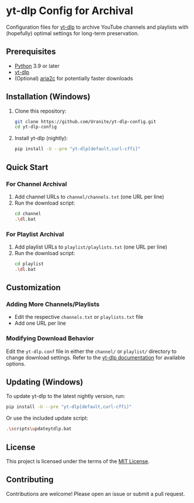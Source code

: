 # yt-dlp Config for Archival

Configuration files for [yt-dlp](https://github.com/yt-dlp/yt-dlp) to archive YouTube channels and playlists with (hopefully) optimal settings for long-term preservation.

## Prerequisites

- [Python](https://www.python.org/downloads/) 3.9 or later
- [yt-dlp](https://github.com/yt-dlp/yt-dlp)
- (Optional) [aria2c](https://aria2.github.io/) for potentially faster downloads

## Installation (Windows)

1. Clone this repository:
   ```bash
   git clone https://github.com/Uranite/yt-dlp-config.git
   cd yt-dlp-config
   ```

2. Install yt-dlp (nightly):
   ```bash
   pip install -U --pre "yt-dlp[default,curl-cffi]"
   ```

## Quick Start

### For Channel Archival
1. Add channel URLs to `channel/channels.txt` (one URL per line)
2. Run the download script:
   ```bash
   cd channel
   .\dl.bat
   ```

### For Playlist Archival
1. Add playlist URLs to `playlist/playlists.txt` (one URL per line)
2. Run the download script:
   ```bash
   cd playlist
   .\dl.bat
   ```

## Customization

### Adding More Channels/Playlists
- Edit the respective `channels.txt` or `playlists.txt` file
- Add one URL per line

### Modifying Download Behavior
Edit the `yt-dlp.conf` file in either the `channel/` or `playlist/` directory to change download settings. Refer to the [yt-dlp documentation](https://github.com/yt-dlp/yt-dlp#usage-and-options) for available options.

## Updating (Windows)

To update yt-dlp to the latest nightly version, run:

```bash
pip install -U --pre "yt-dlp[default,curl-cffi]"
```

Or use the included update script:

```bash
.\scripts\updateytdlp.bat
```

## License

This project is licensed under the terms of the [MIT License](LICENSE).

## Contributing

Contributions are welcome! Please open an issue or submit a pull request.
